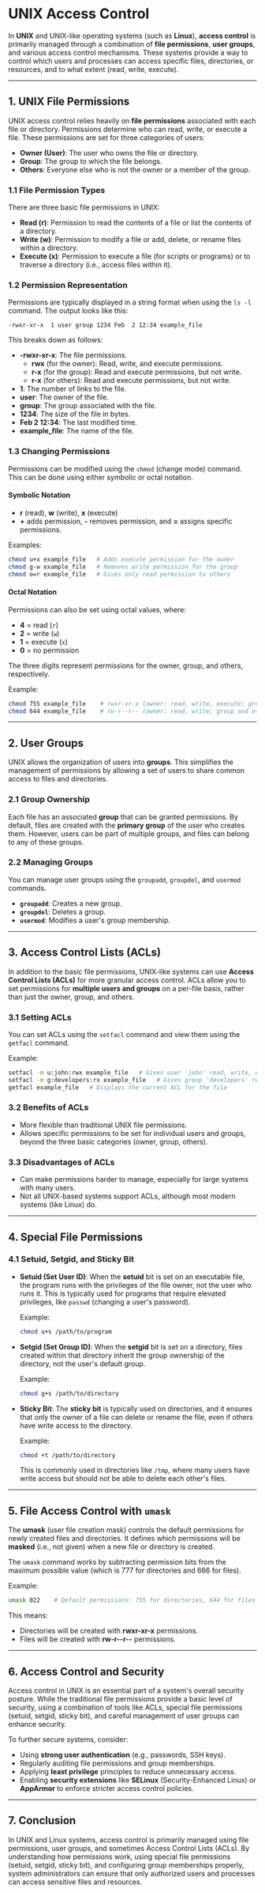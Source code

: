 # **UNIX Access Control**

In **UNIX** and UNIX-like operating systems (such as **Linux**), **access control** is primarily managed through a combination of **file permissions**, **user groups**, and various access control mechanisms. These systems provide a way to control which users and processes can access specific files, directories, or resources, and to what extent (read, write, execute).

---

## **1. UNIX File Permissions**

UNIX access control relies heavily on **file permissions** associated with each file or directory. Permissions determine who can read, write, or execute a file. These permissions are set for three categories of users:
- **Owner (User)**: The user who owns the file or directory.
- **Group**: The group to which the file belongs.
- **Others**: Everyone else who is not the owner or a member of the group.

### **1.1 File Permission Types**
There are three basic file permissions in UNIX:
- **Read (r)**: Permission to read the contents of a file or list the contents of a directory.
- **Write (w)**: Permission to modify a file or add, delete, or rename files within a directory.
- **Execute (x)**: Permission to execute a file (for scripts or programs) or to traverse a directory (i.e., access files within it).

### **1.2 Permission Representation**
Permissions are typically displayed in a string format when using the `ls -l` command. The output looks like this:
```
-rwxr-xr-x  1 user group 1234 Feb  2 12:34 example_file
```
This breaks down as follows:
- **-rwxr-xr-x**: The file permissions.
    - **rwx** (for the owner): Read, write, and execute permissions.
    - **r-x** (for the group): Read and execute permissions, but not write.
    - **r-x** (for others): Read and execute permissions, but not write.
- **1**: The number of links to the file.
- **user**: The owner of the file.
- **group**: The group associated with the file.
- **1234**: The size of the file in bytes.
- **Feb 2 12:34**: The last modified time.
- **example_file**: The name of the file.

### **1.3 Changing Permissions**
Permissions can be modified using the `chmod` (change mode) command. This can be done using either symbolic or octal notation.

#### **Symbolic Notation**
- **r** (read), **w** (write), **x** (execute)
- **+** adds permission, **-** removes permission, and **=** assigns specific permissions.

Examples:
```bash
chmod u+x example_file   # Adds execute permission for the owner
chmod g-w example_file   # Removes write permission for the group
chmod o=r example_file   # Gives only read permission to others
```

#### **Octal Notation**
Permissions can also be set using octal values, where:
- **4** = read (`r`)
- **2** = write (`w`)
- **1** = execute (`x`)
- **0** = no permission

The three digits represent permissions for the owner, group, and others, respectively.

Example:
```bash
chmod 755 example_file    # rwxr-xr-x (owner: read, write, execute; group and others: read, execute)
chmod 644 example_file    # rw-r--r-- (owner: read, write; group and others: read)
```

---

## **2. User Groups**

UNIX allows the organization of users into **groups**. This simplifies the management of permissions by allowing a set of users to share common access to files and directories.

### **2.1 Group Ownership**
Each file has an associated **group** that can be granted permissions. By default, files are created with the **primary group** of the user who creates them. However, users can be part of multiple groups, and files can belong to any of these groups.

### **2.2 Managing Groups**
You can manage user groups using the `groupadd`, `groupdel`, and `usermod` commands.
- **`groupadd`**: Creates a new group.
- **`groupdel`**: Deletes a group.
- **`usermod`**: Modifies a user's group membership.

---

## **3. Access Control Lists (ACLs)**

In addition to the basic file permissions, UNIX-like systems can use **Access Control Lists (ACLs)** for more granular access control. ACLs allow you to set permissions for **multiple users and groups** on a per-file basis, rather than just the owner, group, and others.

### **3.1 Setting ACLs**
You can set ACLs using the `setfacl` command and view them using the `getfacl` command.

Example:
```bash
setfacl -m u:john:rwx example_file   # Gives user 'john' read, write, execute permissions
setfacl -m g:developers:rx example_file   # Gives group 'developers' read and execute permissions
getfacl example_file   # Displays the current ACL for the file
```

### **3.2 Benefits of ACLs**
- More flexible than traditional UNIX file permissions.
- Allows specific permissions to be set for individual users and groups, beyond the three basic categories (owner, group, others).

### **3.3 Disadvantages of ACLs**
- Can make permissions harder to manage, especially for large systems with many users.
- Not all UNIX-based systems support ACLs, although most modern systems (like Linux) do.

---

## **4. Special File Permissions**

### **4.1 Setuid, Setgid, and Sticky Bit**

- **Setuid (Set User ID)**: When the **setuid** bit is set on an executable file, the program runs with the privileges of the file owner, not the user who runs it. This is typically used for programs that require elevated privileges, like `passwd` (changing a user's password).
  
  Example:
  ```bash
  chmod u+s /path/to/program
  ```

- **Setgid (Set Group ID)**: When the **setgid** bit is set on a directory, files created within that directory inherit the group ownership of the directory, not the user's default group.
  
  Example:
  ```bash
  chmod g+s /path/to/directory
  ```

- **Sticky Bit**: The **sticky bit** is typically used on directories, and it ensures that only the owner of a file can delete or rename the file, even if others have write access to the directory.

  Example:
  ```bash
  chmod +t /path/to/directory
  ```

  This is commonly used in directories like `/tmp`, where many users have write access but should not be able to delete each other's files.

---

## **5. File Access Control with `umask`**

The **umask** (user file creation mask) controls the default permissions for newly created files and directories. It defines which permissions will be **masked** (i.e., not given) when a new file or directory is created.

The `umask` command works by subtracting permission bits from the maximum possible value (which is 777 for directories and 666 for files).

Example:
```bash
umask 022    # Default permissions: 755 for directories, 644 for files
```
This means:
- Directories will be created with **rwxr-xr-x** permissions.
- Files will be created with **rw-r--r--** permissions.

---

## **6. Access Control and Security**

Access control in UNIX is an essential part of a system's overall security posture. While the traditional file permissions provide a basic level of security, using a combination of tools like ACLs, special file permissions (setuid, setgid, sticky bit), and careful management of user groups can enhance security.

To further secure systems, consider:
- Using **strong user authentication** (e.g., passwords, SSH keys).
- Regularly auditing file permissions and group memberships.
- Applying **least privilege** principles to reduce unnecessary access.
- Enabling **security extensions** like **SELinux** (Security-Enhanced Linux) or **AppArmor** to enforce stricter access control policies.

---

## **7. Conclusion**

In UNIX and Linux systems, access control is primarily managed using file permissions, user groups, and sometimes Access Control Lists (ACLs). By understanding how permissions work, using special file permissions (setuid, setgid, sticky bit), and configuring group memberships properly, system administrators can ensure that only authorized users and processes can access sensitive files and resources.
